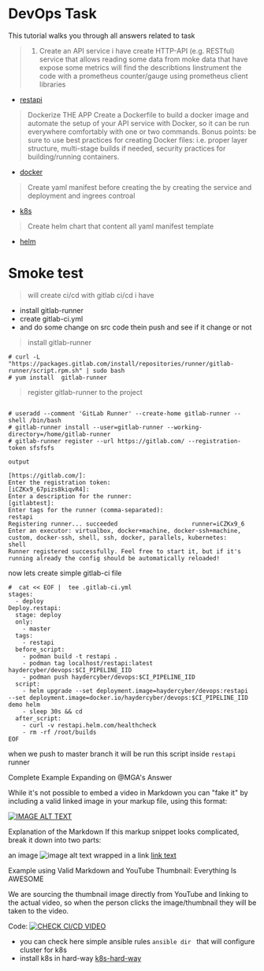 # DevOps Task 
This tutorial walks you through all answers related to task 

> 1. Create an API service
i have create HTTP-API (e.g. RESTful) service that allows reading some data from moke data that have expose some metrics will find the describtions Iinstrument the code with a prometheus counter/gauge using prometheus
client libraries
* [restapi](api/restapi.md)



> Dockerize THE APP 
 Create a Dockerfile to build a docker image and automate the setup of your API
 service with Docker, so it can be run everywhere comfortably with one or two
 commands. 
 Bonus points:
 be sure to use best practices for creating Docker files: i.e. proper layer
structure, multi-stage builds if needed, security practices for building/running
containers.
* [docker](docker/docker.md)

> Create yaml manifest before creating the by creating the service and deployment and ingrees controal 
* [k8s](k8s/k8s.md)

> Create helm chart that content all yaml manifest template 
* [helm](helm/helm.md)

# Smoke test 
> will create ci/cd with gitlab ci/cd i have 
* install gitlab-runner 
* create gitlab-ci.yml 
* and do some change on src code thein push and see if it change or not 


> install gitlab-runner 
```
# curl -L "https://packages.gitlab.com/install/repositories/runner/gitlab-runner/script.rpm.sh" | sudo bash
# yum install  gitlab-runner
```
> register gitlab-runner to the project 
```

# useradd --comment 'GitLab Runner' --create-home gitlab-runner --shell /bin/bash
# gitlab-runner install --user=gitlab-runner --working-directory=/home/gitlab-runner
# gitlab-runner register --url https://gitlab.com/ --registration-token sfsfsfs
```
``output``
```
[https://gitlab.com/]:
Enter the registration token:
[iCZKx9_67pizs8kiqvR4]:
Enter a description for the runner:
[gitlabtest]:
Enter tags for the runner (comma-separated):
restapi
Registering runner... succeeded                     runner=iCZKx9_6
Enter an executor: virtualbox, docker+machine, docker-ssh+machine, custom, docker-ssh, shell, ssh, docker, parallels, kubernetes:
shell
Runner registered successfully. Feel free to start it, but if it's running already the config should be automatically reloaded!
```
now lets create simple gitlab-ci file 

```
#  cat << EOF |  tee .gitlab-ci.yml 
stages:
  - deploy 
Deploy.restapi: 
  stage: deploy
  only: 
    - master
  tags:
    - restapi
  before_script:
    - podman build -t restapi .
    - podman tag localhost/restapi:latest haydercyber/devops:$CI_PIPELINE_IID
    - podman push haydercyber/devops:$CI_PIPELINE_IID
  script:
    - helm upgrade --set deployment.image=haydercyber/devops:restapi  --set deployment.image=docker.io/haydercyber/devops:$CI_PIPELINE_IID demo helm
    - sleep 30s && cd 
  after_script:
    - curl -v restapi.helm.com/healthcheck
    - rm -rf /root/builds
EOF
```
when we push to master branch it will be run this script inside ``restapi`` runner 

Complete Example
Expanding on @MGA's Answer

While it's not possible to embed a video in Markdown you can "fake it" by including a valid linked image in your markup file, using this format:

[![IMAGE ALT TEXT](http://img.youtube.com/vi/YOUTUBE_VIDEO_ID_HERE/0.jpg)](http://www.youtube.com/watch?v=YOUTUBE_VIDEO_ID_HERE "Video Title")

Explanation of the Markdown
If this markup snippet looks complicated, break it down into two parts:

an image
![image alt text](https://example.com/link-to-image)
wrapped in a link
[link text](https://example.com/my-link "link title")

Example using Valid Markdown and YouTube Thumbnail:
Everything Is AWESOME

We are sourcing the thumbnail image directly from YouTube and linking to the actual video, so when the person clicks the image/thumbnail they will be taken to the video.

Code:
[![CHECK CI/CD VIDEO](https://drive.google.com/file/d/163ULWL1GpvD51WVxzLx7G1AiXb_1ZBYB/view?usp=sharing)](![image](https://user-images.githubusercontent.com/36665347/159188858-1675f673-9fcc-46c8-92f8-1cec303bffcf.png) "CHECK CI/CD VIDEO")
* you can check here simple ansible rules ``ansible dir `` that will configure cluster for k8s 
* install k8s in hard-way [k8s-hard-way](https://lnkd.in/d5ruPG4R) 

